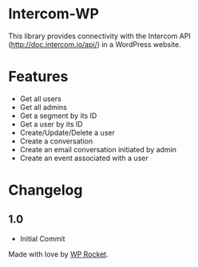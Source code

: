 # Intercom-WP
This library provides connectivity with the Intercom API (http://doc.intercom.io/api/) in a WordPress website.

Features
================

* Get all users
* Get all admins
* Get a segment by its ID
* Get a user by its ID
* Create/Update/Delete a user
* Create a conversation
* Create an email conversation initiated by admin
* Create an event associated with a user

Changelog
================

1.0
-----------

* Initial Commit

Made with love by [WP Rocket](wp-rocket.me).
